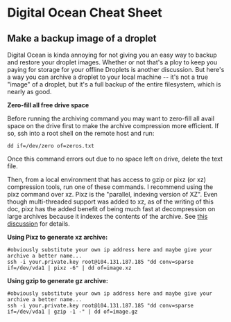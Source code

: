 # Digital Ocean Cheat Sheet

## Make a backup image of a droplet 

Digital Ocean is kinda annoying for not giving you an easy way to backup and restore your droplet images. Whether or not that's a ploy to keep you paying for storage for your offline Droplets is another discussion. But here's a way you can archive a droplet to your local machine -- it's not a true "image" of a droplet, but it's a full backup of the entire filesystem, which is nearly as good. 

**Zero-fill all free drive space**

Before running the archiving command you may want to zero-fill all avail space on the drive first to make the archive compression more efficient. If so, ssh into a root shell on the remote host and run:

```shell
dd if=/dev/zero of=zeros.txt
```

Once this command errors out due to no space left on drive, delete the text file.

Then, from a local environment that has access to gzip or pixz (or xz) compression tools, run one of these commands. I recommend using the pixz command over xz. Pixz is the "parallel, indexing version of XZ". Even though multi-threaded support was added to xz, as of the writing of this doc, pixz has the added benefit of being much fast at decompression on large archives because it indexes the contents of the archive.  See [this discussion](https://superuser.com/questions/886783/difference-between-pixz-and-xz-with-t-option) for details.

**Using Pixz to generate xz archive:**

```shell
#obviously substitute your own ip address here and maybe give your archive a better name...
ssh -i your.private.key root@104.131.187.185 "dd conv=sparse if=/dev/vda1 | pixz -6" | dd of=image.xz
```

**Using gzip to generate gz archive:**

```shell
#obviously substitute your own ip address here and maybe give your archive a better name...
ssh -i your.private.key root@104.131.187.185 "dd conv=sparse if=/dev/vda1 | gzip -1 -" | dd of=image.gz
```

